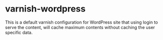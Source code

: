 # varnish-wordpress

This is a default varnish configuration for WordPress site that using login to serve the content, will cache maximum contents without caching the user specific data.


